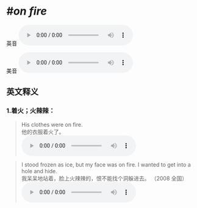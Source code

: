 # ***\#on fire*** 
英音
<audio src="./media/on fire1_AAC.aac" controls="controls"></audio>

美音
<audio src="./media/on fire2_AAC.aac" controls="controls"></audio>



  

英文释义
---
### 1.**着火；火辣辣：**  

 > His clothes were on fire.  
 > 他的衣服着火了。    
<audio src="./media/fire-7.aac" controls="controls"></audio>

 > I stood frozen as ice, but my face was on fire. I wanted to get into a hole and hide.  
 > 我呆呆地站着，脸上火辣辣的，恨不能找个洞躲进去。  （2008 全国）  
<audio src="./media/fire-8.aac" controls="controls"></audio>


